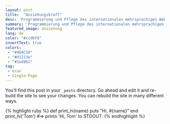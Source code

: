 ```yaml
---
layout: post
title:  "Anziehungskraft"
desc: 'Programmierung und Pflege des internationalen mehrsprachigen Webshop Bioaesthetics.'
summary: 'Programmierung und Pflege des internationalen mehrsprachigen Webshop Bioaesthetics.'
featured_image: anziehung
lang: de
color: "#ccd6f8"
invertText: true
colors:
 - "#4D4C50"
 - "#d1213e"
 - "#1e49b1"
tag:
 - Grav
 - Single-Page
---
```

You’ll find this post in your `_posts` directory. Go ahead and edit it and re-build the site to see your changes. You can rebuild the site in many different ways.

{% highlight ruby %}
def print_hi(name)
  puts "Hi, #{name}"
end
print_hi('Tom')
#=> prints 'Hi, Tom' to STDOUT.
{% endhighlight %}
